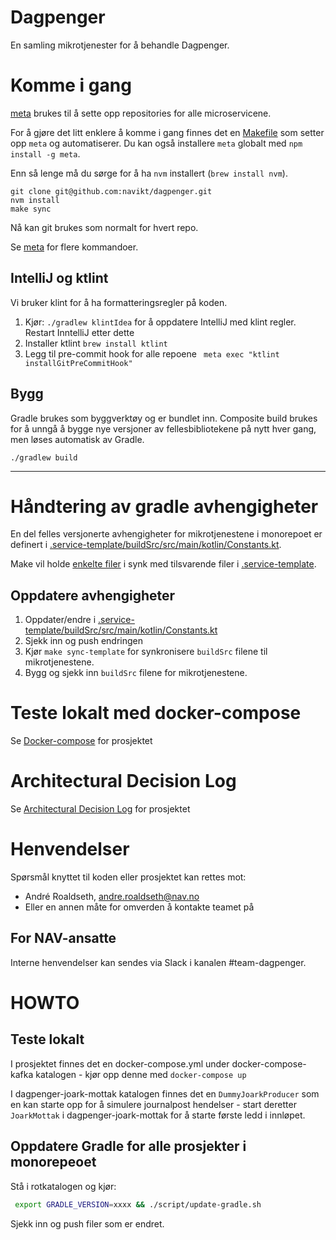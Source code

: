 # Dagpenger

En samling mikrotjenester for å behandle Dagpenger.

# Komme i gang

[meta](https://github.com/mateodelnorte/meta) brukes til å sette opp
repositories for alle microservicene.

For å gjøre det litt enklere å komme i gang finnes det en [Makefile](Makefile)
som setter opp `meta` og automatiserer. Du kan også installere `meta` globalt
med `npm install -g meta`.

Enn så lenge må du sørge for å ha `nvm` installert (`brew install nvm`).

```
git clone git@github.com:navikt/dagpenger.git
nvm install
make sync
```

Nå kan git brukes som normalt for hvert repo.

Se [meta](https://github.com/mateodelnorte/meta) for flere kommandoer.

## IntelliJ  og ktlint


Vi bruker klint for å ha formatteringsregler på koden.

1. Kjør: `./gradlew klintIdea` for å oppdatere IntelliJ med klint regler. Restart InntelliJ etter dette
2. Installer ktlint `brew install ktlint`
3. Legg til pre-commit hook for alle repoene ` meta exec "ktlint installGitPreCommitHook"`

## Bygg

Gradle brukes som byggverktøy og er bundlet inn. Composite build brukes for
å unngå å bygge nye versjoner av fellesbibliotekene på nytt hver gang, men løses
automatisk av Gradle.

`./gradlew build`

---

# Håndtering av gradle avhengigheter

En del felles versjonerte avhengigheter for mikrotjenestene i monorepoet er definert i [.service-template/buildSrc/src/main/kotlin/Constants.kt](.service-template/buildSrc/src/main/kotlin/Constants.kt).

Make vil holde [enkelte filer](Makefile) i synk med tilsvarende filer i [.service-template](.service-template).

## Oppdatere avhengigheter

1. Oppdater/endre i [.service-template/buildSrc/src/main/kotlin/Constants.kt](.service-template/buildSrc/src/main/kotlin/Constants.kt)
2. Sjekk inn og push endringen
3. Kjør `make sync-template` for synkronisere `buildSrc` filene til mikrotjenestene.
4. Bygg og sjekk inn `buildSrc` filene for mikrotjenestene.

# Teste lokalt med docker-compose

Se [Docker-compose](docker-compose/README.md) for prosjektet

# Architectural Decision Log

Se [Architectural Decision Log](docs/adr/index.md) for prosjektet

# Henvendelser

Spørsmål knyttet til koden eller prosjektet kan rettes mot:

* André Roaldseth, andre.roaldseth@nav.no
* Eller en annen måte for omverden å kontakte teamet på

## For NAV-ansatte

Interne henvendelser kan sendes via Slack i kanalen #team-dagpenger.

# HOWTO

## Teste lokalt
I prosjektet finnes det en docker-compose.yml under docker-compose-kafka katalogen - kjør opp denne med `docker-compose up`

I dagpenger-joark-mottak katalogen finnes det en `DummyJoarkProducer` som en kan starte opp for å simulere journalpost hendelser - start deretter `JoarkMottak` i dagpenger-joark-mottak for å starte første ledd i innløpet.


## Oppdatere Gradle for alle prosjekter i monorepeoet

Stå i rotkatalogen og kjør:

```bash
 export GRADLE_VERSION=xxxx && ./script/update-gradle.sh
```

Sjekk inn og push filer som er endret.
